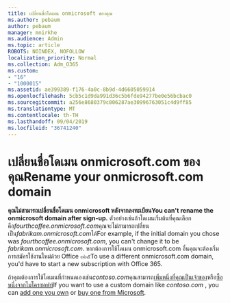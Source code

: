 ```yaml
---
title: เปลี่ยนชื่อโดเมน onmicrosoft ของคุณ
ms.author: pebaum
author: pebaum
manager: mnirkhe
ms.audience: Admin
ms.topic: article
ROBOTS: NOINDEX, NOFOLLOW
localization_priority: Normal
ms.collection: Adm_O365
ms.custom:
- "16"
- "1000015"
ms.assetid: ae399389-f176-4a0c-8b9d-4d6605059914
ms.openlocfilehash: 5cb5c1d9da991d36c5b6fde94277be0e56bcbac0
ms.sourcegitcommit: a256e8680379c006287ae30996763051c4d9ff85
ms.translationtype: MT
ms.contentlocale: th-TH
ms.lasthandoff: 09/04/2019
ms.locfileid: "36741240"
---
```

# <a name="rename-your-onmicrosoftcom-domain"></a><span data-ttu-id="46878-102">เปลี่ยนชื่อโดเมน onmicrosoft.com ของคุณ</span><span class="sxs-lookup"><span data-stu-id="46878-102">Rename your onmicrosoft.com domain</span></span>

 <span data-ttu-id="46878-103">**คุณไม่สามารถเปลี่ยนชื่อโดเมน onmicrosoft หลังจากลงทะเบียน**</span><span class="sxs-lookup"><span data-stu-id="46878-103">**You can't rename the onmicrosoft domain after sign-up.**</span></span> <span data-ttu-id="46878-104">ตัวอย่างเช่นถ้าโดเมนเริ่มต้นที่คุณเลือกคือ*fourthcoffee.onmicrosoft.com*คุณจะไม่สามารถเปลี่ยนเป็น*fabrikam.onmicrosoft.com*ได้</span><span class="sxs-lookup"><span data-stu-id="46878-104">For example, if the initial domain you chose was  *fourthcoffee.onmicrosoft.com*, you can't change it to be  *fabrikam.onmicrosoft.com*.</span></span> <span data-ttu-id="46878-105">หากต้องการใช้โดเมน onmicrosoft.com อื่นคุณจะต้องเริ่มการสมัครใช้งานใหม่ด้วย Office ๓๖๕</span><span class="sxs-lookup"><span data-stu-id="46878-105">To use a different onmicrosoft.com domain, you'd have to start a new subscription with Office 365.</span></span>
  
<span data-ttu-id="46878-106">ถ้าคุณต้องการใช้โดเมนที่กำหนดเองเช่น*contoso.com*คุณสามารถ[เพิ่มหนึ่งที่คุณเป็นเจ้าของ](https://docs.microsoft.com/office365/admin/setup/add-domain)หรือ[ซื้อหนึ่งจากไมโครซอฟท์](https://docs.microsoft.com/office365/admin/get-help-with-domains/buy-a-domain-name)</span><span class="sxs-lookup"><span data-stu-id="46878-106">If you want to use a custom domain like  *contoso.com*  , you can [add one you own](https://docs.microsoft.com/office365/admin/setup/add-domain) or [buy one from Microsoft](https://docs.microsoft.com/office365/admin/get-help-with-domains/buy-a-domain-name).</span></span>
  